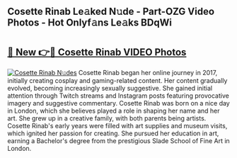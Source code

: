 ## Cosette Rinab Le𝚊ked N𝚞de - Part-OZG Video Photos - Hot Onlyf𝚊ns Le𝚊ks BDqWi

# <h2><a href="http://ab51495.deff.icu/?id=Cosette+Rinab">🔗 New 👉🔴 Cosette Rinab VIDEO Photos</a></h2>

[![Cosette Rinab N𝚞des](https://i.imgur.com/rIISA9y.gif)](http://ab51495.deff.icu/?id=Cosette+Rinab)
Cosette Rinab began her online journey in 2017, initially creating cosplay and gaming-related content. Her content gradually evolved, becoming increasingly sexually suggestive. She gained initial attention through Twitch streams and Instagram posts featuring provocative imagery and suggestive commentary. Cosette Rinab was born on a nice day in London, which she believes played a role in shaping her name and her art. She grew up in a creative family, with both parents being artists. Cosette Rinab's early years were filled with art supplies and museum visits, which ignited her passion for creating. She pursued her education in art, earning a Bachelor's degree from the prestigious Slade School of Fine Art in London.
